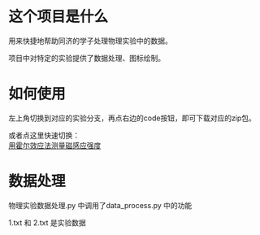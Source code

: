 # 这个项目是什么
用来快捷地帮助同济的学子处理物理实验中的数据。

项目中对特定的实验提供了数据处理、图标绘制。

# 如何使用
左上角切换到对应的实验分支，再点右边的code按钮，即可下载对应的zip包。

或者点这里快速切换：  
[用霍尔效应法测量磁感应强度](https://github.com/oierxjn/DataProcess/archive/refs/heads/%E7%94%A8%E9%9C%8D%E5%B0%94%E6%95%88%E5%BA%94%E6%B3%95%E6%B5%8B%E9%87%8F%E7%A3%81%E6%84%9F%E5%BA%94%E5%BC%BA%E5%BA%A6.zip)

# 数据处理


物理实验数据处理.py 中调用了data_process.py 中的功能  

1.txt 和 2.txt 是实验数据